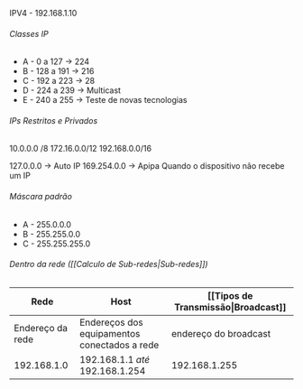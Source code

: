 IPV4 - 192.168.1.10

###### Classes IP
- A - 0 a 127  -> 224
- B - 128 a 191 -> 216
- C - 192 a 223 -> 28
- D - 224 a 239 -> Multicast
- E - 240 a 255 -> Teste de novas tecnologias


###### IPs Restritos e Privados
10.0.0.0 /8
172.16.0.0/12
192.168.0.0/16

127.0.0.0 -> Auto IP
169.254.0.0 -> Apipa
	Quando o dispositivo não recebe um IP

###### Máscara padrão
- A - 255.0.0.0
- B - 255.255.0.0
- C - 255.255.255.0

###### Dentro da rede ([[Calculo de Sub-redes|Sub-redes]])

| Rede             | Host                                         | [[Tipos de Transmissão\|Broadcast]] |
| ---------------- | -------------------------------------------- | ----------------------------------- |
| Endereço da rede | Endereços dos equipamentos conectados a rede | endereço do broadcast               |
| 192.168.1.0      | 192.168.1.1 *até* 192.168.1.254              | 192.168.1.255                       |
